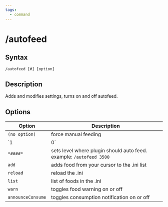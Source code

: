 ```yaml
---
tags:
  - command
---
```


# /autofeed

## Syntax

<!--cmd-syntax-start-->
```eqcommand
/autofeed [#] [option]
```
<!--cmd-syntax-end-->

## Description

<!--cmd-desc-start-->
Adds and modifies settings, turns on and off autofeed.
<!--cmd-desc-end-->

## Options

| Option | Description |
|--------|-------------|
| `(no option)` | force manual feeding |
| `1|0` | Turns on and off autofeed. 1=on, 0=off. |
| `*####*` | sets level where plugin should auto feed. example: `/autofeed 3500` |
| `add` | adds food from your cursor to the .ini list |
| `reload` | reload the .ini |
| `list` | list of foods in the .ini |
| `warn` | toggles food warning on or off |
| `announceConsume` | toggles consumption notification on or off |
